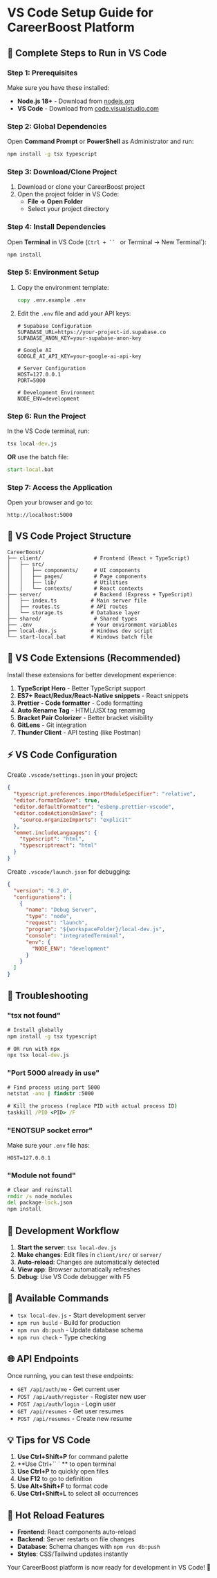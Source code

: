 # VS Code Setup Guide for CareerBoost Platform

## 🚀 Complete Steps to Run in VS Code

### Step 1: Prerequisites
Make sure you have these installed:
- **Node.js 18+** - Download from [nodejs.org](https://nodejs.org/)
- **VS Code** - Download from [code.visualstudio.com](https://code.visualstudio.com/)

### Step 2: Global Dependencies
Open **Command Prompt** or **PowerShell** as Administrator and run:
```cmd
npm install -g tsx typescript
```

### Step 3: Download/Clone Project
1. Download or clone your CareerBoost project
2. Open the project folder in VS Code:
   - **File → Open Folder**
   - Select your project directory

### Step 4: Install Dependencies
Open **Terminal** in VS Code (`Ctrl + `` ` or Terminal → New Terminal`):
```cmd
npm install
```

### Step 5: Environment Setup
1. Copy the environment template:
   ```cmd
   copy .env.example .env
   ```

2. Edit the `.env` file and add your API keys:
   ```env
   # Supabase Configuration
   SUPABASE_URL=https://your-project-id.supabase.co
   SUPABASE_ANON_KEY=your-supabase-anon-key
   
   # Google AI
   GOOGLE_AI_API_KEY=your-google-ai-api-key
   
   # Server Configuration
   HOST=127.0.0.1
   PORT=5000
   
   # Development Environment
   NODE_ENV=development
   ```

### Step 6: Run the Project
In the VS Code terminal, run:
```cmd
tsx local-dev.js
```

**OR** use the batch file:
```cmd
start-local.bat
```

### Step 7: Access the Application
Open your browser and go to:
```
http://localhost:5000
```

## 📁 VS Code Project Structure

```
CareerBoost/
├── client/                 # Frontend (React + TypeScript)
│   ├── src/
│   │   ├── components/     # UI components
│   │   ├── pages/          # Page components
│   │   ├── lib/            # Utilities
│   │   └── contexts/       # React contexts
├── server/                 # Backend (Express + TypeScript)
│   ├── index.ts           # Main server file
│   ├── routes.ts          # API routes
│   └── storage.ts         # Database layer
├── shared/                 # Shared types
├── .env                   # Your environment variables
├── local-dev.js           # Windows dev script
└── start-local.bat        # Windows batch file
```

## 🔧 VS Code Extensions (Recommended)

Install these extensions for better development experience:

1. **TypeScript Hero** - Better TypeScript support
2. **ES7+ React/Redux/React-Native snippets** - React snippets
3. **Prettier - Code formatter** - Code formatting
4. **Auto Rename Tag** - HTML/JSX tag renaming
5. **Bracket Pair Colorizer** - Better bracket visibility
6. **GitLens** - Git integration
7. **Thunder Client** - API testing (like Postman)

## ⚡ VS Code Configuration

Create `.vscode/settings.json` in your project:
```json
{
  "typescript.preferences.importModuleSpecifier": "relative",
  "editor.formatOnSave": true,
  "editor.defaultFormatter": "esbenp.prettier-vscode",
  "editor.codeActionsOnSave": {
    "source.organizeImports": "explicit"
  },
  "emmet.includeLanguages": {
    "typescript": "html",
    "typescriptreact": "html"
  }
}
```

Create `.vscode/launch.json` for debugging:
```json
{
  "version": "0.2.0",
  "configurations": [
    {
      "name": "Debug Server",
      "type": "node",
      "request": "launch",
      "program": "${workspaceFolder}/local-dev.js",
      "console": "integratedTerminal",
      "env": {
        "NODE_ENV": "development"
      }
    }
  ]
}
```

## 🐛 Troubleshooting

### "tsx not found"
```cmd
# Install globally
npm install -g tsx typescript

# OR run with npx
npx tsx local-dev.js
```

### "Port 5000 already in use"
```cmd
# Find process using port 5000
netstat -ano | findstr :5000

# Kill the process (replace PID with actual process ID)
taskkill /PID <PID> /F
```

### "ENOTSUP socket error"
Make sure your `.env` file has:
```env
HOST=127.0.0.1
```

### "Module not found"
```cmd
# Clear and reinstall
rmdir /s node_modules
del package-lock.json
npm install
```

## 🎯 Development Workflow

1. **Start the server**: `tsx local-dev.js`
2. **Make changes**: Edit files in `client/src/` or `server/`
3. **Auto-reload**: Changes are automatically detected
4. **View app**: Browser automatically refreshes
5. **Debug**: Use VS Code debugger with F5

## 📝 Available Commands

- `tsx local-dev.js` - Start development server
- `npm run build` - Build for production
- `npm run db:push` - Update database schema
- `npm run check` - Type checking

## 🌐 API Endpoints

Once running, you can test these endpoints:

- `GET /api/auth/me` - Get current user
- `POST /api/auth/register` - Register new user
- `POST /api/auth/login` - Login user
- `GET /api/resumes` - Get user resumes
- `POST /api/resumes` - Create new resume

## 💡 Tips for VS Code

1. **Use Ctrl+Shift+P** for command palette
2. **Use Ctrl+`` ` ** to open terminal
3. **Use Ctrl+P** to quickly open files
4. **Use F12** to go to definition
5. **Use Alt+Shift+F** to format code
6. **Use Ctrl+Shift+L** to select all occurrences

## 🔄 Hot Reload Features

- **Frontend**: React components auto-reload
- **Backend**: Server restarts on file changes
- **Database**: Schema changes with `npm run db:push`
- **Styles**: CSS/Tailwind updates instantly

Your CareerBoost platform is now ready for development in VS Code! 🚀